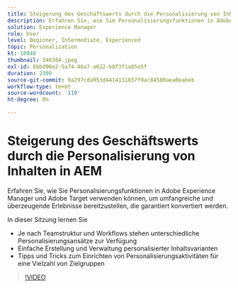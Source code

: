 ```yaml
---
title: Steigerung des Geschäftswerts durch die Personalisierung von Inhalten in AEM
description: Erfahren Sie, wie Sie Personalisierungsfunktionen in Adobe Experience Manager und Adobe Target verwenden können, um umfangreiche und überzeugende Erlebnisse bereitzustellen, die garantiert konvertiert werden.
solution: Experience Manager
role: User
level: Beginner, Intermediate, Experienced
topic: Personalization
kt: 10948
thumbnail: 346384.jpeg
exl-id: 8bbd96e2-5a74-46a7-a622-b8f3f1a85e5f
duration: 2309
source-git-commit: 9a297cda953d4414131657f9ac84580aea0eabeb
workflow-type: tm+mt
source-wordcount: '110'
ht-degree: 0%

---
```


# Steigerung des Geschäftswerts durch die Personalisierung von Inhalten in AEM

Erfahren Sie, wie Sie Personalisierungsfunktionen in Adobe Experience Manager und Adobe Target verwenden können, um umfangreiche und überzeugende Erlebnisse bereitzustellen, die garantiert konvertiert werden.

In dieser Sitzung lernen Sie

* Je nach Teamstruktur und Workflows stehen unterschiedliche Personalisierungsansätze zur Verfügung
* Einfache Erstellung und Verwaltung personalisierter Inhaltsvarianten
* Tipps und Tricks zum Einrichten von Personalisierungsaktivitäten für eine Vielzahl von Zielgruppen

>[!VIDEO](https://video.tv.adobe.com/v/346384/?quality=12&learn=on)
